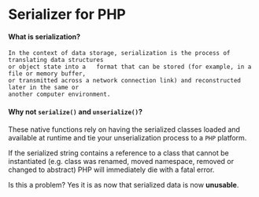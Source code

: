 # Serializer for PHP

#### What is serialization? 

    In the context of data storage, serialization is the process of translating data structures 
    or object state into a   format that can be stored (for example, in a file or memory buffer, 
    or transmitted across a network connection link) and reconstructed later in the same or 
    another computer environment.
    
#### Why not `serialize()` and `unserialize()`?

These native functions rely on having the serialized classes loaded and available at runtime and tie your unserialization process to a `PHP` platform.

If the serialized string contains a reference to a class that cannot be instantiated (e.g. class was renamed, moved namespace, removed or changed to abstract) PHP will immediately die with a fatal error.

Is this a problem? Yes it is as now that serialized data is now **unusable**.
